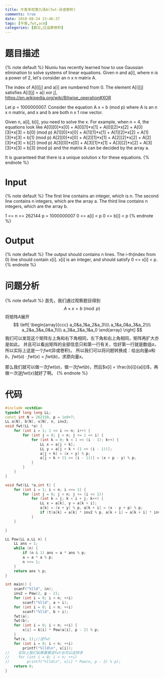 ```yaml
---
title: 牛客多校第九场A(fwt-异或卷积)
comments: true
date: 2018-08-24 23:46:37
tags: [牛客,fwt,acm]
categories: [数论,位运算卷积]
---
```

# 题目描述
{% note default %}
Niuniu has recently learned how to use Gaussian elimination to solve systems of linear equations.
Given n and a[i], where n is a power of 2, let's consider an n x n matrix A.

The index of A[i][j] and a[i] are numbered from 0.
The element A[i][j] satisfies A[i][j] = a[i xor j],
https://en.wikipedia.org/wiki/Bitwise_operation#XOR
<!-- more -->
Let p = 1000000007.
Consider the equation 
A x = b (mod p)
where A is an n x n matrix, and x and b are both n x 1 row vector.

Given n, a[i], b[i], you need to solve the x.
For example, when n = 4, the equations look like
A[0][0]*x[0] + A[0][1]*x[1] + A[0][2]*x[2] + A[0][3]*x[3] = b[0] (mod p)
A[1][0]*x[0] + A[1][1]*x[1] + A[1][2]*x[2] + A[1][3]*x[3] = b[1] (mod p)
A[2][0]*x[0] + A[2][1]*x[1] + A[2][2]*x[2] + A[2][3]*x[3] = b[2] (mod p)
A[3][0]*x[0] + A[3][1]*x[1] + A[3][2]*x[2] + A[3][3]*x[3] = b[3] (mod p)
and the matrix A can be decided by the array a.

It is guaranteed that there is a unique solution x for these equations. {% endnote %}
# Input
{% note default %} 
The first line contains an integer, which is n.
The second line contains n integers, which are the array a.
The third line contains n integers, which are the array b.

1 <= n <= 262144
p = 1000000007
0 <= a[i] < p
0 <= b[i] < p
{% endnote %} 
# Output
{% note default %}
The output should contains n lines.
The i-th(index from 0) line should contain x[i].
x[i] is an integer, and should satisfy 0 <= x[i] < p.
{% endnote %} 
# 问题分析
{% note default %}
首先，我们通过观察题目得到$$A\times x = b \pmod p$$
将矩阵$A$展开
$$ \left[
\begin{array}{ccc}
  a_0&a_1&a_2&a_3\\\\
  a_1&a_0&a_3&a_2\\\\
  a_2&a_3&a_0&a_1\\\\
  a_3&a_2&a_1&a_0
\end{array}
\right] $$
我们可以发现这个矩阵左上角和右下角相同，左下角和右上角相同，矩阵再扩大亦是如此。
并且可以看出矩阵的全部信息只和第一行有关，恰好第一行就是数组$a$，所以实际上这是一个$fwt$(异或卷积)。
所以我们可以将问题转换成：给出向量$a$和$b$，$fwt(a)\cdot fwt(x) = fwt(b)$，求原向量$x$。

那么我们就可以做一次$fwt(a)$，做一次$fwt(b)$，然后$x[i] = \frac{b[i]}{a[i]}$，再做一次逆$fwt(x)$就好了啊。
{% endnote %} 
# 代码
```c++
#include <cstdio>
typedef long long LL;
const int N = 262150, p = 1e9+7;
LL a[N], b[N], x[N], n, inv2;
void fwt(LL *a) {
    for (int i = 1; 1 << i <= n; i++) {
        for (int j = 0; j < n; j += 1 << i) {
            for (int k = 0; k < 1 << (i - 1); k++) {
                LL x = a[j + k];
                LL y = a[j + k + (1 << (i - 1))];
                a[j + k] = (x + y) % p;
                a[j + k + (1 << (i - 1))] = (x + p - y) % p;
            }
        }
    }
}

void fwt(LL *a,int t) {
    for (int i = 1; i < n; i <<= 1) {
        for (int j = 0; j < n; j += (i << 1))
            for (int k = j; k < i + j; k++) {
                LL x = a[k], y = a[k + i];
                a[k] = (x + y) % p, a[k + i] = (x - y + p) % p;
                if (t)a[k] = a[k] * inv2 % p, a[k + i] = a[k + i] * inv2 % p;
            }
    }

}

LL Pow(LL a,LL n) {
    LL ans = 1;
    while (n) {
        if (n & 1) ans = a * ans % p;
        a = a * a % p;
        n >>= 1;
    }
    return ans % p;
}

int main() {
    scanf("%lld", &n);
    inv2 = Pow(2, p - 2);
    for (int i = 0; i < n; ++i)
        scanf("%lld", a + i);
    for (int i = 0; i < n; ++i)
        scanf("%lld", b + i);
    fwt(a);
    fwt(b);
    for (int i = 0; i < n; ++i) {
        x[i] = b[i] * Pow(a[i], p - 2) % p;
    }
    fwt(x, 1);//逆fwt
    for (int i = 0; i < n; ++i)
        printf("%lld\n", x[i]);
//    实际上我们如果要算逆fwt也可以这样求
//    for (int i = 0; i < n; ++i)
//        printf("%lld\n", x[i] * Pow(n, p - 2) % p);
    return 0;
}
```
